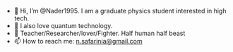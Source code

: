 - 👋 Hi, I’m @Nader1995. I am a graduate physics student interested in high tech.
- 👀 I also love quantum technology. 
- 🌱 Teacher/Researcher/lover/Fighter. Half human half beast
- 📫 How to reach me: n.safarinia@gmail.com

<!---
Nader1995/Nader1995 is a ✨ special ✨ repository because its `README.md` (this file) appears on your GitHub profile.
You can click the Preview link to take a look at your changes.
--->
